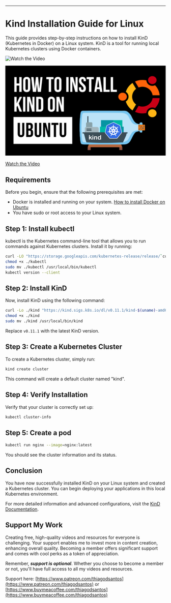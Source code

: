 
---
# Kind Installation Guide for Linux

This guide provides step-by-step instructions on how to install KinD (Kubernetes in Docker) on a Linux system. KinD is a tool for running local Kubernetes clusters using Docker containers.

![Watch the Video]()

[![How to Install KinD on Ubuntu](kind-ubuntu.png)](https://www.youtube.com/watch?v=rFAQRhi-Vs0)

[Watch the Video](https://www.youtube.com/watch?v=rFAQRhi-Vs0)

## Requirements

Before you begin, ensure that the following prerequisites are met:
- Docker is installed and running on your system. [How to install Docker on Ubuntu](https://www.youtube.com/watch?v=8MrnvUSW_34)
- You have sudo or root access to your Linux system.

## Step 1: Install kubectl

kubectl is the Kubernetes command-line tool that allows you to run commands against Kubernetes clusters. Install it by running:

```bash
curl -LO "https://storage.googleapis.com/kubernetes-release/release/`curl -s https://storage.googleapis.com/kubernetes-release/release/stable.txt`/bin/linux/amd64/kubectl"
chmod +x ./kubectl
sudo mv ./kubectl /usr/local/bin/kubectl
kubectl version --client
```

## Step 2: Install KinD

Now, install KinD using the following command:

```bash
curl -Lo ./kind "https://kind.sigs.k8s.io/dl/v0.11.1/kind-$(uname)-amd64"
chmod +x ./kind
sudo mv ./kind /usr/local/bin/kind
```

Replace `v0.11.1` with the latest KinD version.

## Step 3: Create a Kubernetes Cluster

To create a Kubernetes cluster, simply run:

```bash
kind create cluster
```

This command will create a default cluster named "kind".

## Step 4: Verify Installation

Verify that your cluster is correctly set up:

```bash
kubectl cluster-info
```
## Step 5: Create a pod

```bash
kubectl run nginx --image=nginx:latest
```
You should see the cluster information and its status.

## Conclusion

You have now successfully installed KinD on your Linux system and created a Kubernetes cluster. You can begin deploying your applications in this local Kubernetes environment.

For more detailed information and advanced configurations, visit the [KinD Documentation](https://kind.sigs.k8s.io/docs/user/quick-start/).

## Support My Work

Creating free, high-quality videos and resources for everyone is challenging. Your support enables me to invest more in content creation, enhancing overall quality. Becoming a member offers significant support and comes with cool perks as a token of appreciation.

Remember, ***support is optional***. Whether you choose to become a member or not, you'll have full access to all my videos and resources.

Support here: [https://www.patreon.com/thiagodsantos](https://www.patreon.com/thiagodsantos) or [https://www.buymeacoffee.com/thiagodsantos](https://www.buymeacoffee.com/thiagodsantos)
